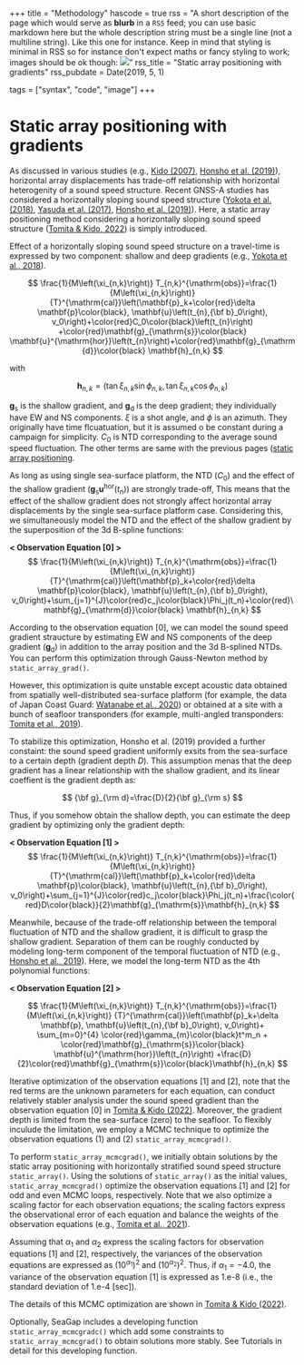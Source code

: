 +++
title = "Methodology"
hascode = true
rss = "A short description of the page which would serve as **blurb** in a `RSS` feed; you can use basic markdown here but the whole description string must be a single line (not a multiline string). Like this one for instance. Keep in mind that styling is minimal in RSS so for instance don't expect maths or fancy styling to work; images should be ok though: ![](https://upload.wikimedia.org/wikipedia/en/b/b0/Rick_and_Morty_characters.jpg)"
rss_title = "Static array positioning with gradients"
rss_pubdate = Date(2019, 5, 1)

tags = ["syntax", "code", "image"]
+++

# Static array positioning with gradients

As discussed in various studies (e.g., [Kido (2007)](https://earth-planets-space.springeropen.com/articles/10.1186/BF03352027), [Honsho et al. (2019)](https://agupubs.onlinelibrary.wiley.com/doi/full/10.1029/2018JB017135)), horizontal array displacements has trade-off relationship with horizontal heterogenity of a sound speed structure.
Recent GNSS-A studies has considered a horizontally sloping sound speed structure ([Yokota et al. (2018)](https://link.springer.com/article/10.1007/s11001-018-9362-7), [Yasuda et al. (2017)](https://agupubs.onlinelibrary.wiley.com/doi/full/10.1002/2017GL072918), [Honsho et al. (2019)](https://agupubs.onlinelibrary.wiley.com/doi/full/10.1029/2018JB017135)).
Here, a static array positioning method considering a horizontally sloping sound speed structure ([Tomita & Kido, 2022](https://earth-planets-space.springeropen.com/articles/10.1186/s40623-022-01740-0)) is simply introduced. 

Effect of a horizontally sloping sound speed structure on a travel-time is expressed by two component: shallow and deep gradients (e.g., [Yokota et al., 2018](https://link.springer.com/article/10.1007/s11001-018-9362-7)).

$$ \frac{1}{M\left(\xi_{n,k}\right)} T_{n,k}^{\mathrm{obs}}=\frac{1}{M\left(\xi_{n,k}\right)} {T}^{\mathrm{cal}}\left(\mathbf{p}_k+\color{red}\delta \mathbf{p}\color{black}, \mathbf{u}\left(t_{n},{\bf b}_0\right), v_0\right)+\color{red}C_0\color{black}\left(t_{n}\right) +\color{red}\mathbf{g}_{\mathrm{s}}\color{black} \mathbf{u}^{\mathrm{hor}}\left(t_{n}\right)+\color{red}\mathbf{g}_{\mathrm{d}}\color{black} \mathbf{h}_{n,k} $$

with

$$ \mathbf{h}_{n,k}=\left(\tan \xi_{n,k} \sin \phi_{n,k}, \tan \xi_{n,k} \cos \phi_{n,k}\right) $$

$\mathbf{g}_{\mathrm{s}}$ is the shallow gradient, and $\mathbf{g}_{\mathrm{d}}$ is the deep gradient; they individually have EW and NS components.
$\xi$ is a shot angle, and $\phi$ is an azimuth.
They originally have time flcuatuation, but it is assumed o be constant during a campaign for simplicity.
$C_0$ is NTD corresponding to the average sound speed fluctuation.
The other terms are same with the previous pages ([static array positioning](/methodstatic/).

As long as using single sea-surface platform, the NTD ($C_0$) and the effect of the shallow gradient ($\mathbf{g}_{\mathrm{s}}\mathbf{u}^{\mathrm{hor}}\left(t_{n}\right)$) are strongly trade-off,
This means that the effect of the shallow gradient does not strongly affect horizontal array displacements by the single sea-surface platform case.
Considering this, we simultaneously model the NTD and the effect of the shallow gradient by the superposition of the 3d B-spline functions:

**< Observation Equation [0] >**
$$ \frac{1}{M\left(\xi_{n,k}\right)} T_{n,k}^{\mathrm{obs}}=\frac{1}{M\left(\xi_{n,k}\right)} {T}^{\mathrm{cal}}\left(\mathbf{p}_k+\color{red}\delta \mathbf{p}\color{black}, \mathbf{u}\left(t_{n},{\bf b}_0\right), v_0\right)+\sum_{j=1}^{J}\color{red}c_j\color{black}\Phi_j(t_n)+\color{red}\mathbf{g}_{\mathrm{d}}\color{black} \mathbf{h}_{n,k} $$

According to the observation equation [0], we can model the sound speed gradient straucture by estimating EW and NS components of the deep gradient ($\mathbf{g}_{\mathrm{d}}$) in addition to the array position and the 3d B-splined NTDs.
You can perform this optimization through Gauss-Newton method by `static_array_grad()`.

However, this optimization is quite unstable except acoustic data obtained from spatially well-distributed sea-surface platform (for example, the data of Japan Coast Guard: [Watanabe et al., 2020](https://www.frontiersin.org/articles/10.3389/feart.2020.597532/full)) or obtained at a site with a bunch of seafloor transponders (for example, multi-angled transponders: [Tomita et al., 2019](https://earth-planets-space.springeropen.com/articles/10.1186/s40623-019-1082-y)).

To stabilize this optimization, Honsho et al. (2019) provided a further constaint: the sound speed gradient uniformly exsits from the sea-surface to a certain depth (gradient depth $D$).
This assumption menas that the deep gradient has a linear relationship with the shallow gradient, and its linear coeffient is the gradient depth as:

$$ {\bf g}_{\rm d}=\frac{D}{2}{\bf g}_{\rm s} $$

Thus, if you somehow obtain the shallow depth, you can estimate the deep gradient by optimizing only the gradient depth:

**< Observation Equation [1] >**
$$ \frac{1}{M\left(\xi_{n,k}\right)} T_{n,k}^{\mathrm{obs}}=\frac{1}{M\left(\xi_{n,k}\right)} {T}^{\mathrm{cal}}\left(\mathbf{p}_k+\color{red}\delta \mathbf{p}\color{black}, \mathbf{u}\left(t_{n},{\bf b}_0\right), v_0\right)+\sum_{j=1}^{J}\color{red}c_j\color{black}\Phi_j(t_n)+\frac{\color{red}D\color{black}}{2}\mathbf{g}_{\mathrm{s}}\mathbf{h}_{n,k} $$

Meanwhile, because of the trade-off relationship between the temporal fluctuation of NTD and the shallow gradient, it is difficult to grasp the shallow gradient.
Separation of them can be roughly conducted by modeling long-term component of the temporal fluctuation of NTD (e.g., [Honsho et al., 2019](https://agupubs.onlinelibrary.wiley.com/doi/full/10.1029/2018JB017135)).
Here, we model the long-term NTD as the 4th polynomial functions:

**< Observation Equation [2] >**

$$ \frac{1}{M\left(\xi_{n,k}\right)} T_{n,k}^{\mathrm{obs}}=\frac{1}{M\left(\xi_{n,k}\right)} {T}^{\mathrm{cal}}\left(\mathbf{p}_k+\delta \mathbf{p}, \mathbf{u}\left(t_{n},{\bf b}_0\right), v_0\right)+ \sum_{m=0}^{4} \color{red}\gamma_{m}\color{black}t^m_n + \color{red}\mathbf{g}_{\mathrm{s}}\color{black} \mathbf{u}^{\mathrm{hor}}\left(t_{n}\right) +\frac{D}{2}\color{red}\mathbf{g}_{\mathrm{s}}\color{black}\mathbf{h}_{n,k} $$

Iterative optimization of the observation equations [1] and [2], note that the red terms are the unknown parameters for each equation, can conduct relatively stabler analysis under the sound speed gradient than the observation equation [0] in [Tomita & Kido (2022)](https://earth-planets-space.springeropen.com/articles/10.1186/s40623-022-01740-0).
Moreover, the gradient depth is limited from the sea-surface (zero) to the seafloor.
To flexibly inculude the limitation, we employ a MCMC technique to optimize the observation equations (1) and (2) `static_array_mcmcgrad()`.
 
To perform `static_array_mcmcgrad()`, we initially obtain solutions by the static array positioning with horizontally stratified sound speed structure `static_array()`.
Using the solutions of `static_array()` as the initial values, `static_array_mcmcgrad()` optimize the observation equations [1] and [2] for odd and even MCMC loops, respectively.
Note that we also optimize a scaling factor for each observation equations; the scaling factors express the observational error of each equation and balance the weights of the observation equations (e.g., [Tomita et al., 2021](https://agupubs.onlinelibrary.wiley.com/doi/full/10.1029/2020JB020991)). 

Assuming that $\alpha_1$ and $\alpha_2$ express the scaling factors for observation equations [1] and [2], respectively, the variances of the observation equations are expressed as $\left(10^{\alpha_1}\right)^2$ and $\left(10^{\alpha_2}\right)^2$.
Thus, if $\alpha_1=-4.0$, the variance of the observation equation [1] is expressed as 1.e-8 (i.e., the standard deviation of 1.e-4 [sec]).

The details of this MCMC optimization are shown in [Tomita & Kido (2022)](https://earth-planets-space.springeropen.com/articles/10.1186/s40623-022-01740-0).

Optionally, SeaGap includes a developing function `static_array_mcmcgradc()` which add some constraints to `static_array_mcmcgrad()` to obtain solutions more stably.
See Tutorials in detail for this developing function. 

                                                     
